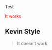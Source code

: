 <link href="http://kevinburke.bitbucket.org/markdowncss/markdown.css" rel="stylesheet"></link>
Test
 <p style="color: red;">It works</p>
 <h2>Kevin Style</h2>

 <blockquote>
 It doesn't work
 </blockquote>